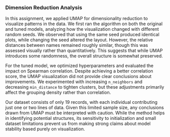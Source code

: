 ### Dimension Reduction Analysis  

In this assignment, we applied UMAP for dimensionality reduction to visualize patterns in the data. We first ran the algorithm on both the original and tuned models, analyzing how the visualization changed with different random seeds. We observed that using the same seed produced identical plots, while changing the seed altered the layout. However, the relative distances between names remained roughly similar, though this was assessed visually rather than quantitatively. This suggests that while UMAP introduces some randomness, the overall structure is somewhat preserved.  

For the tuned model, we optimized hyperparameters and evaluated the impact on Spearman correlation. Despite achieving a better correlation score, the UMAP visualization did not provide clear conclusions about improvements. We experimented with increasing `n_neighbors` and decreasing `min_distance` to tighten clusters, but these adjustments primarily affect the grouping density rather than correlation.  

Our dataset consists of only 19 records, with each individual contributing just one or two lines of data. Given this limited sample size, any conclusions drawn from UMAP must be interpreted with caution. While the method helps in identifying potential structures, its sensitivity to initialization and small dataset limitations prevent us from making strong claims about model stability based purely on visualization.